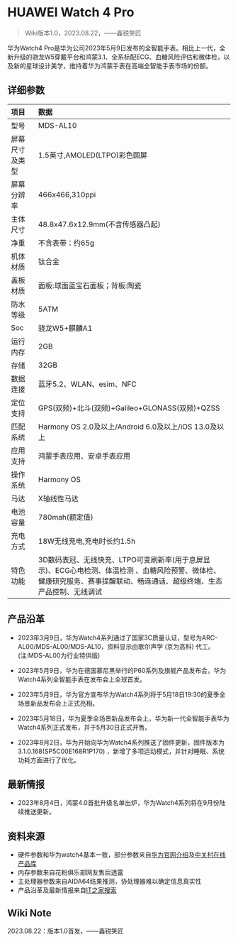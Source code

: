 # HUAWEI Watch 4 Pro

>Wiki版本1.0，2023.08.22，——鑫锐笑匠

华为Watch4 Pro是华为公司2023年5月9日发布的全智能手表。相比上一代，全新升级的骁龙W5穿戴平台和鸿蒙3.1、全系标配ECG、血糖风险评估和微体检，以及新的星球设计美学，维持着华为鸿蒙手表在高端全智能手表市场的份额。


## 详细参数
|项目|数据|
|:---|:---|
|型号|MDS-AL10|
|屏幕尺寸及类型|1.5英寸,AMOLED(LTPO)彩色圆屏|
|屏幕分辨率|466x466,310ppi|
|主体尺寸|48.8x47.6x12.9mm(不含传感器凸起)|
|净重|不含表带：约65g|
|机体材质|钛合金|
|盖板材质|面板:球面蓝宝石面板；背板:陶瓷|
|防水等级|5ATM|
|Soc|骁龙W5+麒麟A1|
|运行内存|2GB|
|存储|32GB|
|数据连接|蓝牙5.2、WLAN、esim、NFC|
|定位支持|GPS(双频)+北斗(双频)+Galileo+GLONASS(双频)+QZSS|
|匹配系统|Harmony OS 2.0及以上/Android 6.0及以上/iOS 13.0及以上|
|应用支持|鸿蒙手表应用、安卓手表应用|
|操作系统|Harmony OS|
|马达|X轴线性马达|
|电池容量|780mah(额定值)|
|充电方式|18W无线充电,充电时长约1.5h|
|特色功能|3D数码表冠、无线快充、LTPO可变刷新率(用于息屏显示)、ECG心电检测、体温检测 、血糖风险预警、微体检、健康研究服务、赛事提醒联动、畅连通话、超级终端、生态产品控制、无线调试|


## 产品沿革

- 2023年3月9日，华为Watch4系列通过了国家3C质量认证，型号为ARC-AL00/MDS-AL00/MDS-AL10，资料显示由歌尔声学 (京为高科) 代工。(注:MDS-AL00为行业特供版)

- 2023年5月9日，华为在德国慕尼黑举行的P60系列及旗舰产品发布会，华为Watch4系列全智能手表在发布会上全球首发。

- 2023年5月9日，华为官方宣布华为Watch4系列将于5月18日19:30的夏季全场景新品发布会上正式亮相。

- 2023年5月18日，华为夏季全场景新品发布会上，华为新一代全智能手表华为Watch4系列正式发布，并于5月30日正式开售。

- 2023年8月2日，华为开始向华为Watch4系列推送了固件更新，固件版本为3.1.0.168(SP5C00E168R1P170) ，新增了多项运动模式，并针对睡眠、系统功耗方面进行了优化。


## 最新情报

- 2023年8月4日，鸿蒙4.0首批升级名单出炉，华为Watch4系列将在9月份陆续推送更新。


## 资料来源

- 硬件参数和华为watch4基本一致，部分参数来自[华为官网介绍](http://consumer-res.huawei.com/cn/wearables/watch-4-series/specs/)及[中关村在线产品库](https://detail.zol.com.cn/1468/1467056/param.shtml)
- 内存参数来自花粉俱乐部网友售后透露
- 主处理器参数来自AIDA64结果推测，协处理器难以确定信息真实性
- 产品沿革及最新情报来自[IT之家搜索](https://www.ithome.com/search/%E5%8D%8E%E4%B8%BAwatch4.html)


## Wiki Note

2023.08.22：版本1.0首发，——鑫锐笑匠